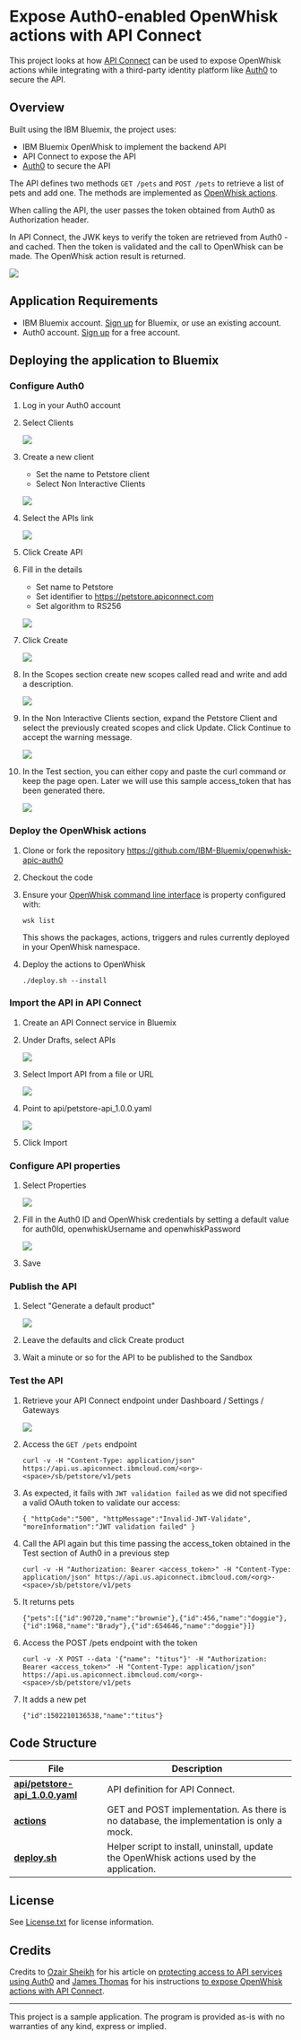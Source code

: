 # Expose Auth0-enabled OpenWhisk actions with API Connect

This project looks at how <a href="https://console.bluemix.net/catalog/services/APIConnect">API Connect</a> can be used to expose OpenWhisk actions while integrating with a third-party identity platform like <a href="https://auth0.com/">Auth0</a> to secure the API.

## Overview

Built using the IBM Bluemix, the project uses:
* IBM Bluemix OpenWhisk to implement the backend API
* API Connect to expose the API
* [Auth0](https://auth0.com/) to secure the API

The API defines two methods `GET /pets` and `POST /pets` to retrieve a list of pets and add one. The methods are implemented as [OpenWhisk actions](./actions).

When calling the API, the user passes the token obtained from Auth0 as Authorization header.

In API Connect, the JWK keys to verify the token are retrieved from Auth0 - and cached. Then the token is validated and the call to OpenWhisk can be made. The OpenWhisk action result is returned.

   ![](./xdocs/apic-flow.png)


## Application Requirements

* IBM Bluemix account. [Sign up][bluemix_signup_url] for Bluemix, or use an existing account.
* Auth0 account. [Sign up](https://auth0.com/) for a free account.

## Deploying the application to Bluemix

### Configure Auth0

1. Log in your Auth0 account

1. Select Clients

   ![](./xdocs/auth0-create-client.png)

1. Create a new client
   * Set the name to Petstore client
   * Select Non Interactive Clients

   ![](./xdocs/auth0-create-client-dialog.png)

1. Select the APIs link

   ![](./xdocs/auth0-apis.png)

1. Click Create API

1. Fill in the details
   * Set name to Petstore
   * Set identifier to https://petstore.apiconnect.com
   * Set algorithm to RS256

   ![](./xdocs/auth0-create-api.png)

1. Click Create

   ![](./xdocs/auth0-create-api.png)

1. In the Scopes section create new scopes called read and write and add a description.

   ![](./xdocs/auth0-create-scopes.png)

1. In the Non Interactive Clients section, expand the Petstore Client and select the previously created scopes and click Update. Click Continue to accept the warning message.

   ![](./xdocs/auth0-authorize-client.png)

1. In the Test section, you can either copy and paste the curl command or keep the page open. Later we will use this sample access_token that has been generated there.

   ![](./xdocs/auth0-test-client.png)

### Deploy the OpenWhisk actions

1. Clone or fork the repository https://github.com/IBM-Bluemix/openwhisk-apic-auth0

1. Checkout the code

1. Ensure your [OpenWhisk command line interface](https://console.ng.bluemix.net/openwhisk/cli) is property configured with:

   ```
   wsk list
   ```

   This shows the packages, actions, triggers and rules currently deployed in your OpenWhisk namespace.

1. Deploy the actions to OpenWhisk

   ```
   ./deploy.sh --install
   ```

### Import the API in API Connect

1. Create an API Connect service in Bluemix

1. Under Drafts, select APIs

   ![](./xdocs/apic-select-drafts.png)

1. Select Import API from a file or URL

   ![](./xdocs/apic-select-import.png)

1. Point to api/petstore-api_1.0.0.yaml

   ![](./xdocs/apic-select-petstore-api.png)

1. Click Import

### Configure API properties

1. Select Properties

   ![](./xdocs/apic-select-properties.png)

1. Fill in the Auth0 ID and OpenWhisk credentials by setting a default value for auth0Id, openwhiskUsername and openwhiskPassword

   ![](./xdocs/apic-set-properties.png)

1. Save

### Publish the API

1. Select "Generate a default product"

   ![](./xdocs/apic-generate-default-product.png)

1. Leave the defaults and click Create product

1. Wait a minute or so for the API to be published to the Sandbox

### Test the API

1. Retrieve your API Connect endpoint under Dashboard / Settings / Gateways

   ![](./xdocs/apic-endpoint.png)

1. Access the `GET /pets` endpoint

   ```
   curl -v -H "Content-Type: application/json" https://api.us.apiconnect.ibmcloud.com/<org>-<space>/sb/petstore/v1/pets
   ```

1. As expected, it fails with `JWT validation failed` as we did not specified a valid OAuth token to validate our access:

   ```
   { "httpCode":"500", "httpMessage":"Invalid-JWT-Validate", "moreInformation":"JWT validation failed" }
   ```

1. Call the API again but this time passing the access_token obtained in the Test section of Auth0 in a previous step

   ```
   curl -v -H "Authorization: Bearer <access_token>" -H "Content-Type: application/json" https://api.us.apiconnect.ibmcloud.com/<org>-<space>/sb/petstore/v1/pets
   ```

1. It returns pets

   ```
   {"pets":[{"id":90720,"name":"brownie"},{"id":456,"name":"doggie"},{"id":1968,"name":"Brady"},{"id":654646,"name":"doggie"}]}
   ```

1. Access the POST /pets endpoint with the token

   ```
   curl -v -X POST --data '{"name": "titus"}' -H "Authorization: Bearer <access_token>" -H "Content-Type: application/json" https://api.us.apiconnect.ibmcloud.com/<org>-<space>/sb/petstore/v1/pets
   ```

1. It adds a new pet

   ```
   {"id":1502210136538,"name":"titus"}
   ```

## Code Structure

| File | Description |
| ---- | ----------- |
|[**api/petstore-api_1.0.0.yaml**](api/petstore-api_1.0.0.yaml)| API definition for API Connect. |
|[**actions**](actions)|GET and POST implementation. As there is no database, the implementation is only a mock.|
|[**deploy.sh**](deploy.sh)|Helper script to install, uninstall, update the OpenWhisk actions used by the application.|

## License

See [License.txt](License.txt) for license information.

## Credits

Credits to <a href="https://www.linkedin.com/in/ozairsheikh/">Ozair Sheikh</a> for his article on <a href="https://developer.ibm.com/apiconnect/2017/06/16/protect-access-to-api-services-with-auth0-jwt/">protecting access to API services using Auth0</a> and <a href="https://twitter.com/thomasj">James Thomas</a> for his instructions <a href="http://jamesthom.as/blog/2016/04/26/serverless-apis-with-openwhisk-and-api-connect/">to expose OpenWhisk actions with API Connect</a>.

---

This project is a sample application. The program is provided as-is with no warranties of any kind, express or implied.

[bluemix_signup_url]: https://console.ng.bluemix.net/?cm_mmc=GitHubReadMe
